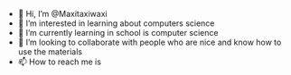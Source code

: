- 👋 Hi, I’m @Maxitaxiwaxi
- 👀 I’m interested in learning about computers science
- 🌱 I’m currently learning in school is computer science
- 💞️ I’m looking to collaborate with people who are nice and know how to use the materials
- 📫 How to reach me is 

<!---
Maxitaxiwaxi/Maxitaxiwaxi is a ✨ special ✨ repository because its `README.md` (this file) appears on your GitHub profile.
You can click the Preview link to take a look at your changes.
--->

